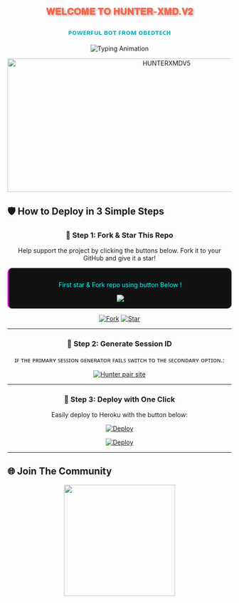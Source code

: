 <h2 align="center" style="color: #FF6347; text-shadow: 2px 2px 4px rgba(0,0,0,0.3); animation: glow 2s infinite alternate;">𝐖𝐄𝐋𝐂𝐎𝐌𝐄 𝐓𝐎 𝐇𝐔𝐍𝐓𝐄𝐑-𝐗𝐌𝐃.𝐕𝟐

</h2>
<h3 align="center" style="color: #1BAFBA; font-weight: bold;">ᴘᴏᴡᴇʀꜰᴜʟ ʙᴏᴛ ꜰʀᴏᴍ ᴏʙᴇᴅᴛᴇᴄʜ</h3>

<p align="center">
  <img src="https://readme-typing-svg.herokuapp.com?font=Fira+Code&weight=600&size=26&duration=3000&pause=1000&color=FF6347&center=true&width=900&height=100&lines=HELLO+WORLD!+👋;MEET+HUNTER-XMDV5+🤖;ADVANCED+WHATSAPP+BOT+EXPERIENCE+⚡;MADE+WITH+PASSION+BY+OBEDTECH+💻;OFFICIALLY+TANZANIAN+BOT+🎉" alt="Typing Animation">
</p>

<p align="center">
  <img alt="HUNTERXMDV5" width="700" height="300" src="https://files.catbox.moe/cy87s9.jpg">
</p>











## 🛡 How to Deploy in 3 Simple Steps



<div align="center">

### 🔹 Step 1: Fork & Star This Repo
Help support the project by clicking the buttons below. Fork it to your GitHub and give it a star!
<div style="background: #111111; padding: 15px; border-radius: 10px; border-left: 3px solid #ff00ff;">
  <p style="color: #00ffff;">First star & Fork repo using button Below !</p>
  <a href='https://github.com/Obedweb/Hunter-Xmd.V2/fork' target="_blank">
    <img src='https://img.shields.io/badge/FORK_REPOSITORY-008000?style=for-the-badge&logo=github&logoColor=white&labelColor=000000'/>
  </a>
</div>






[![Fork](https://img.shields.io/github/forks/Obedweb/Hunter-Xmd.V2?label=Fork&style=for-the-badge&logo=git)](https://github.com/Obedweb/Hunter-Xmd.V2/fork)
[![Star](https://img.shields.io/github/stars/Obedweb/Hunter-Xmd.V2?label=Star&style=for-the-badge&logo=github)](https://github/Obedweb/Hunter-Xmd.V2/stargazers)


---

### 🔹 Step 2: Generate Session ID
ɪꜰ ᴛʜᴇ ᴘʀɪᴍᴀʀʏ ꜱᴇꜱꜱɪᴏɴ ɢᴇɴᴇʀᴀᴛᴏʀ ꜰᴀɪʟꜱ ꜱᴡɪᴛᴄʜ ᴛᴏ ᴛʜᴇ ꜱᴇᴄᴏɴᴅᴀʀʏ ᴏᴘᴛɪᴏɴ.:

[![Hunter pair site](https://img.shields.io/badge/🔍_PAIR-SITE-FF6347?style=for-the-badge&logo=pair-site&logoColor=white)](https://hunter-xmd-2-sessions-web-zz93.vercel.app/) 


---
### 🔹 Step 3: Deploy with One Click
Easily deploy to Heroku with the button below:

[![Deploy](https://img.shields.io/badge/DEPLOY_TO_HEROKU-430098?style=for-the-badge&logo=heroku&logoColor=white)](https://dashboard.heroku.com/new?template=https://github.com/Obedweb/Hunter-Xmd.V2)


[![Deploy](https://img.shields.io/badge/DEPLOY_TO_RAILWAY-430098?style=for-the-badge&logo=railway&logoColor=white)](https://railway.com/new)








</div>

---

## 🌐 Join The Community

<p align="center">

  <a href="https://whatsapp.com/channel/0029Vb46YKVGehEEbFN3jH3I">
    <img src="https://img.shields.io/badge/WHATSAPP_CHANNEL-075E54?style=for-the-badge&logo=whatsapp&logoColor=white" width="250">
  </a>
</p>

